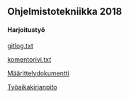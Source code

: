 

## Ohjelmistotekniikka 2018  
#### Harjoitustyö


 



[gitlog.txt](https://github.com/NooraVino/ot-harjoitustyo/blob/master/laskarit/viikko1/gitlog.txt)

[komentorivi.txt](https://github.com/NooraVino/ot-harjoitustyo/blob/master/laskarit/viikko1/komentorivi.txt)

[Määrittelydokumentti](https://github.com/NooraVino/ot-harjoitustyo/blob/master/Dokumentointi/M%C3%A4%C3%A4rittelydokumentti.md)

[Työaikakirjanpito](https://github.com/NooraVino/ot-harjoitustyo/blob/master/Dokumentointi/Ty%C3%B6aikakirjanpito.md)
